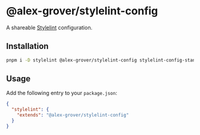 # @alex-grover/stylelint-config

A shareable [Stylelint](https://stylelint.io) configuration.

## Installation

```sh
pnpm i -D stylelint @alex-grover/stylelint-config stylelint-config-standard stylelint-config-css-modules stylelint-config-recess-order
```

## Usage

Add the following entry to your `package.json`:

```json
{
  "stylelint": {
    "extends": "@alex-grover/stylelint-config"
  }
}
```
